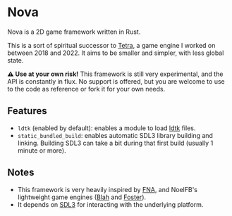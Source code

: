 # Nova

Nova is a 2D game framework written in Rust.

This is a sort of spiritual successor to [Tetra](https://github.com/17cupsofcoffee/tetra), a game engine I worked
on between 2018 and 2022. It aims to be smaller and simpler, with less global state.

**⚠️ Use at your own risk!** This framework is still very experimental, and the API is constantly in flux. No support is offered, but you are welcome to use to the code as reference or fork it for your own needs.

## Features

- `ldtk` (enabled by default): enables a module to load [ldtk](https://ldtk.io/) files.
- `static_bundled_build`: enables automatic SDL3 library building and linking. Building SDL3 can take a bit during that first build (usually 1 minute or more).

## Notes

- This framework is very heavily inspired by [FNA](https://github.com/FNA-XNA/FNA), and NoelFB's lightweight game engines ([Blah](https://github.com/NoelFB/blah) and [Foster](https://github.com/NoelFB/Foster)).
- It depends on [SDL3](https://www.libsdl.org/) for interacting with the underlying platform.
